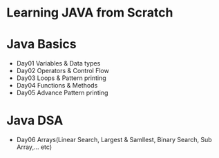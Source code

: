 # Learning JAVA from Scratch

# Java Basics
- Day01 Variables & Data types 
- Day02 Operators & Control Flow
- Day03 Loops & Pattern printing
- Day04 Functions & Methods
- Day05 Advance Pattern printing

# Java DSA
- Day06 Arrays(Linear Search, Largest & Samllest, Binary Search, Sub Array,... etc)